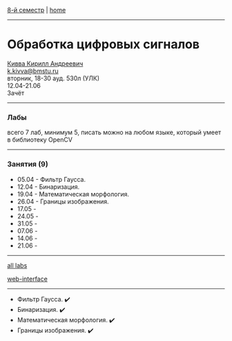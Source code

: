 [8-й семестр](../2022_8_sem.md) | [home](../README.md)
____________________________________
# Обработка цифровых сигналов
[Кивва Кирилл Андреевич](https://studizba.com/hs/151-mgtu-im-baumana/teachers/4-kafedra-iu-7-programmnoe-obespechenie-je/8328-kivva-kirill-andreevich.html) \
k.kivva@bmstu.ru \
вторник, 18-30 ауд. 530л (УЛК)\
12.04-21.06 \
Зачёт
____________________________________
### Лабы

всего 7 лаб, минимум 5, писать можно на любом языке, который умеет в библиотеку OpenCV
____________________________________
### Занятия (9)

* 05.04 - Фильтр Гаусса.
* 12.04 - Бинаризация. 
* 19.04 - Математическая морфология.
* 26.04 - Границы изображения.
* 17.05 -  
* 24.05 -  
* 31.05 -  
* 07.06 -  
* 14.06 -  
* 21.06 -  


____________________________________

[all labs](https://github.com/dKosarevsky/opencv_labs)

[web-interface](https://share.streamlit.io/dkosarevsky/opencv_labs/main/main.py)
____________________________________

* Фильтр Гаусса. ✔️
* Бинаризация. ✔️
* Математическая морфология. ✔️
* Границы изображения. ✔️


